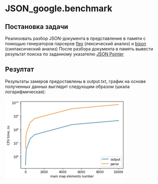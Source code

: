 # JSON_google.benchmark
## Постановка задачи

Реализовать разбор JSON-документа в представление в памяти с помощью генераторов парсеров 
[flex](https://github.com/westes/flex/) (лексический анализ) и [bison](https://www.gnu.org/software/bison/) (синтаксический анализ)
После разбора документа в память вывести результат поиска по заданному указателю [JSON Pointer](https://tools.ietf.org/html/rfc6901)

## Резултат
Результаты замеров предоставлены в output.txt, график на основе полученных данных выглядит следующим образом (шкала логарифмическая):

![Result plot](/plot.jpeg)

